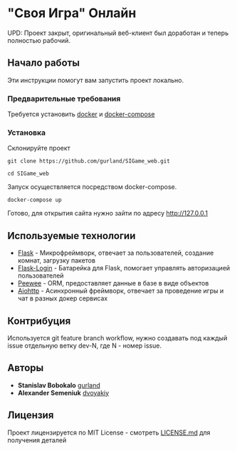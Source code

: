# "Своя Игра" Онлайн

UPD: Проект закрыт, оригинальный веб-клиент был доработан и теперь
полностью рабочий.

## Начало работы

Эти инструкции помогут вам запустить проект локально.

### Предварительные требования

Требуется установить [docker](https://docs.docker.com/install/) и
[docker-compose](https://docs.docker.com/compose/install/)

### Установка

Склонируйте проект

```
git clone https://github.com/gurland/SIGame_web.git

cd SIGame_web
```

Запуск осуществляется посредством docker-compose.

```
docker-compose up
```

Готово, для открытия сайта нужно зайти по адресу http://127.0.0.1

## Используемые технологии

* [Flask](http://flask.pocoo.org/) - Микрофреймворк, отвечает
за пользователей, создание комнат, загрузку пакетов
* [Flask-Login](https://flask-login.readthedocs.io) - Батарейка для Flask,
помогает управлять авторизацией пользователей
* [Peewee](http://docs.peewee-orm.com) - ORM, предоставляет данные в базе
в виде объектов
* [Aiohttp](https://aiohttp.readthedocs.io) - Асинхронный фреймворк,
отвечает за проведение игры и чат в разных докер сервисах

## Контрибуция

Используется git feature branch workflow, нужно создавать под каждый
issue отдельную ветку dev-N, где N - номер issue.

## Авторы

* **Stanislav Bobokalo**  [gurland](https://github.com/gurland)
* **Alexander Semeniuk** [dvoyakiy](https://github.com/dvoyakiy)

## Лицензия

Проект лицензируется по MIT License - смотреть [LICENSE.md](https://github.com/gurland/SIGame_web/blob/master/LICENSE)
для получения деталей


